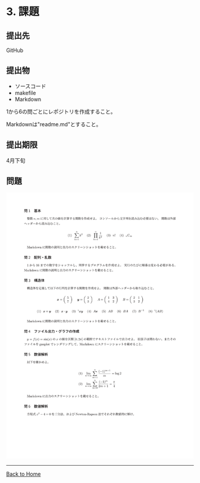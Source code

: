 <!--

This document is written in Markdown.
You can preview on such as VisualStudio Code.
If you want to know more, search with "vscode markdown" or refer to official document https://code.visualstudio.com/Docs/languages/markdown .

-->

# 3. 課題

## 提出先
GitHub

## 提出物
- ソースコード
- makefile
- Markdown

1から6の問ごとにレポジトリを作成すること。

Markdownは"readme.md"とすること。

## 提出期限
4月下旬


## 問題

[![](./image/pe2022a4.svg)](./image/pe2022a4.svg)


----
[Back to Home](../readme.md)

<!-- Written by Croyfet in 2022-->
